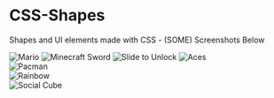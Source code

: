 CSS-Shapes
==========

Shapes and UI elements made with CSS - (SOME) Screenshots Below

![Mario](http://i.imgur.com/MNjkQvI.png)
![Minecraft Sword](http://i.imgur.com/j0g35Vw.png)
![Slide to Unlock](http://i.imgur.com/Ld4de1q.png)
![Aces](http://i.imgur.com/DrcNwlO.png)  
![Pacman](http://i.imgur.com/PCvB92i.png)  
![Rainbow](http://i.imgur.com/ET23xDs.png)  
![Social Cube](http://i.imgur.com/L3ZKkfY.png)
